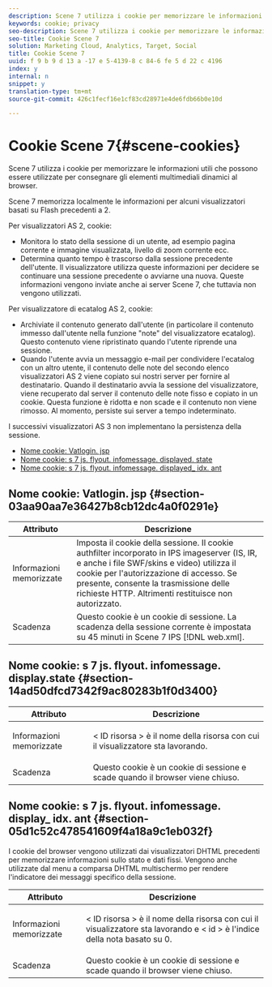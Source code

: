 ```yaml
---
description: Scene 7 utilizza i cookie per memorizzare le informazioni utili che possono essere utilizzate per consegnare gli elementi multimediali dinamici al browser.
keywords: cookie; privacy
seo-description: Scene 7 utilizza i cookie per memorizzare le informazioni utili che possono essere utilizzate per consegnare gli elementi multimediali dinamici al browser.
seo-title: Cookie Scene 7
solution: Marketing Cloud, Analytics, Target, Social
title: Cookie Scene 7
uuid: f 9 b 9 d 13 a -17 e 5-4139-8 c 84-6 fe 5 d 22 c 4196
index: y
internal: n
snippet: y
translation-type: tm+mt
source-git-commit: 426c1fecf16e1cf83cd28971e4de6fdb66b0e10d

---
```



# Cookie Scene 7{#scene-cookies}

Scene 7 utilizza i cookie per memorizzare le informazioni utili che possono essere utilizzate per consegnare gli elementi multimediali dinamici al browser.

Scene 7 memorizza localmente le informazioni per alcuni visualizzatori basati su Flash precedenti a 2.

Per visualizzatori AS 2, cookie:

* Monitora lo stato della sessione di un utente, ad esempio pagina corrente e immagine visualizzata, livello di zoom corrente ecc.
* Determina quanto tempo è trascorso dalla sessione precedente dell'utente. Il visualizzatore utilizza queste informazioni per decidere se continuare una sessione precedente o avviarne una nuova. Queste informazioni vengono inviate anche ai server Scene 7, che tuttavia non vengono utilizzati.

Per visualizzatore di ecatalog AS 2, cookie:

* Archiviate il contenuto generato dall'utente (in particolare il contenuto immesso dall'utente nella funzione "note" del visualizzatore ecatalog). Questo contenuto viene ripristinato quando l'utente riprende una sessione.
* Quando l'utente avvia un messaggio e-mail per condividere l'ecatalog con un altro utente, il contenuto delle note del secondo elenco visualizzatori AS 2 viene copiato sui nostri server per fornire al destinatario. Quando il destinatario avvia la sessione del visualizzatore, viene recuperato dal server il contenuto delle note fisso e copiato in un cookie. Questa funzione è ridotta e non scade e il contenuto non viene rimosso. Al momento, persiste sui server a tempo indeterminato.

I successivi visualizzatori AS 3 non implementano la persistenza della sessione.

* [Nome cookie: Vatlogin. jsp](../cookies-overview/cookies-s7.md#section-03aa90aa7e36427b8cb12dc4a0f0291e)
* [Nome cookie: s 7 js. flyout. infomessage. displayed. state](../cookies-overview/cookies-s7.md#section-14ad50dfcd7342f9ac80283b1f0d3400)
* [Nome cookie: s 7 js. flyout. infomessage. displayed_ idx. ant](../cookies-overview/cookies-s7.md#section-05d1c52c478541609f4a18a9c1eb032f)

## Nome cookie: Vatlogin. jsp {#section-03aa90aa7e36427b8cb12dc4a0f0291e}

| Attributo | Descrizione |
|---|---|
| Informazioni memorizzate | Imposta il cookie della sessione. Il cookie authfilter incorporato in IPS imageserver (IS, IR, e anche i file SWF/skins e video) utilizza il cookie per l'autorizzazione di accesso. Se presente, consente la trasmissione delle richieste HTTP. Altrimenti restituisce non autorizzato. |
| Scadenza | Questo cookie è un cookie di sessione. La scadenza della sessione corrente è impostata su 45 minuti in Scene 7 IPS [!DNL web.xml]. |

## Nome cookie: s 7 js. flyout. infomessage. display<assetId>.state {#section-14ad50dfcd7342f9ac80283b1f0d3400}

<table id="table_6835D64C5D464A049F576621F2BE3FAD"> 
 <thead> 
  <tr> 
   <th colname="col1" class="entry"> Attributo </th> 
   <th colname="col2" class="entry"> Descrizione </th> 
  </tr> 
 </thead>
 <tbody> 
  <tr> 
   <td colname="col1"> Informazioni memorizzate </td> 
   <td colname="col2"> <p>&lt; ID risorsa &gt; è il nome della risorsa con cui il visualizzatore sta lavorando. </p> </td> 
  </tr> 
  <tr> 
   <td colname="col1"> Scadenza </td> 
   <td colname="col2"> Questo cookie è un cookie di sessione e scade quando il browser viene chiuso. </td> 
  </tr> 
 </tbody> 
</table>

## Nome cookie: s 7 js. flyout. infomessage. display<assetId>_ idx<id>. ant {#section-05d1c52c478541609f4a18a9c1eb032f}

I cookie del browser vengono utilizzati dai visualizzatori DHTML precedenti per memorizzare informazioni sullo stato e dati fissi. Vengono anche utilizzate dal menu a comparsa DHTML multischermo per rendere l'indicatore dei messaggi specifico della sessione.

<table id="table_8F6CC83D32D54BEE99884318AD126C98"> 
 <thead> 
  <tr> 
   <th colname="col1" class="entry"> Attributo </th> 
   <th colname="col2" class="entry"> Descrizione </th> 
  </tr> 
 </thead>
 <tbody> 
  <tr> 
   <td colname="col1"> Informazioni memorizzate </td> 
   <td colname="col2"> <p> </p> <p> &lt; ID risorsa &gt; è il nome della risorsa con cui il visualizzatore sta lavorando e &lt; id &gt; è l'indice della nota basato su 0. </p> </td> 
  </tr> 
  <tr> 
   <td colname="col1"> Scadenza </td> 
   <td colname="col2"> Questo cookie è un cookie di sessione e scade quando il browser viene chiuso. </td> 
  </tr> 
 </tbody> 
</table>

